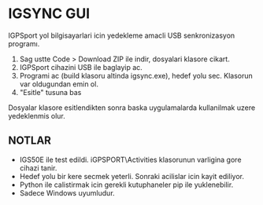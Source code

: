 # IGSYNC GUI
 IGPSport yol bilgisayarlari icin yedekleme amacli USB senkronizasyon programı.

 1. Sag ustte Code > Download ZIP ile indir, dosyalari klasore cikart.
 2. IGPSport cihazini USB ile baglayip ac.
 3. Programi ac (build klasoru altinda igsync.exe), hedef yolu sec. Klasorun var oldugundan emin ol. 
 4. "Esitle" tusuna bas

Dosyalar klasore esitlendikten sonra baska uygulamalarda kullanilmak uzere yedeklenmis olur.

## NOTLAR
* IGS50E ile test edildi. iGPSPORT\Activities klasorunun varligina gore cihazi tanir.
* Hedef yolu bir kere secmek yeterli. Sonraki acilislar icin kayit ediliyor.
* Python ile calistirmak icin gerekli kutuphaneler pip ile yuklenebilir.
* Sadece Windows uyumludur.

